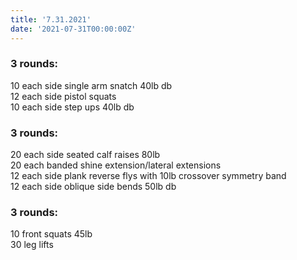 ```yaml
---
title: '7.31.2021'
date: '2021-07-31T00:00:00Z'
---
```


### 3 rounds:  
10 each side single arm snatch 40lb db  
12 each side pistol squats  
10 each side step ups 40lb db  
  
### 3 rounds:  
20 each side seated calf raises 80lb   
20 each banded shine extension/lateral extensions     
12 each side plank reverse flys with 10lb crossover symmetry band   
12 each side oblique side bends 50lb db    
  
### 3 rounds:  
10 front squats 45lb  
30 leg lifts        